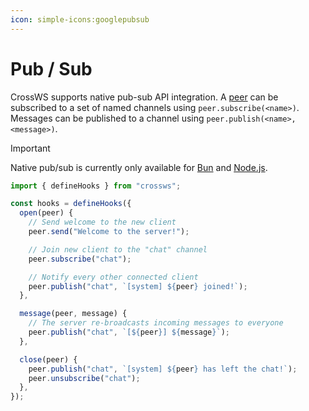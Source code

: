 ```yaml
---
icon: simple-icons:googlepubsub
---
```


# Pub / Sub

CrossWS supports native pub-sub API integration. A [peer](https://crossws.unjs.io/guide/peer) can be subscribed to a set of named channels using `peer.subscribe(<name>)`. Messages can be published to a channel using `peer.publish(<name>, <message>)`.

> [!IMPORTANT]
> Native pub/sub is currently only available for [Bun](https://crossws.unjs.io/adapters/bun) and [Node.js](https://crossws.unjs.io/adapters/node).

```js
import { defineHooks } from "crossws";

const hooks = defineHooks({
  open(peer) {
    // Send welcome to the new client
    peer.send("Welcome to the server!");

    // Join new client to the "chat" channel
    peer.subscribe("chat");

    // Notify every other connected client
    peer.publish("chat", `[system] ${peer} joined!`);
  },

  message(peer, message) {
    // The server re-broadcasts incoming messages to everyone
    peer.publish("chat", `[${peer}] ${message}`);
  },

  close(peer) {
    peer.publish("chat", `[system] ${peer} has left the chat!`);
    peer.unsubscribe("chat");
  },
});
```
